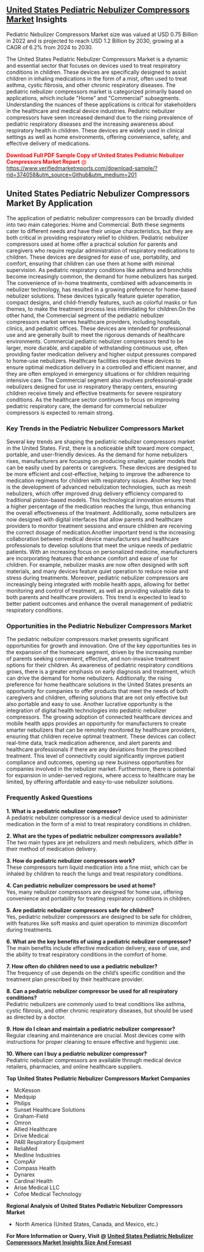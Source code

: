 <h2><a href="https://www.verifiedmarketreports.com/download-sample/?rid=374058&amp;utm_source=Github&amp;utm_medium=201" target="_blank">United States Pediatric Nebulizer Compressors Market</a> Insights</h2><p>Pediatric Nebulizer Compressors Market size was valued at USD 0.75 Billion in 2022 and is projected to reach USD 1.2 Billion by 2030, growing at a CAGR of 6.2% from 2024 to 2030.</p><p><p>The United States Pediatric Nebulizer Compressors Market is a dynamic and essential sector that focuses on devices used to treat respiratory conditions in children. These devices are specifically designed to assist children in inhaling medications in the form of a mist, often used to treat asthma, cystic fibrosis, and other chronic respiratory diseases. The pediatric nebulizer compressors market is categorized primarily based on applications, which include "Home" and "Commercial" subsegments. Understanding the nuances of these applications is critical for stakeholders in the healthcare and medical device industries. Pediatric nebulizer compressors have seen increased demand due to the rising prevalence of pediatric respiratory diseases and the increasing awareness about respiratory health in children. These devices are widely used in clinical settings as well as home environments, offering convenience, safety, and effective delivery of medications. <p><span class=""><span style="color: #ff0000;"><strong>Download Full PDF Sample Copy of United States Pediatric Nebulizer Compressors Market Report</strong> @ </span><a href="https://www.verifiedmarketreports.com/download-sample/?rid=374058&amp;utm_source=Github&amp;utm_medium=201" target="_blank">https://www.verifiedmarketreports.com/download-sample/?rid=374058&amp;utm_source=Github&amp;utm_medium=201</a></span></p></p><h2>United States Pediatric Nebulizer Compressors Market By Application</h2><p>The application of pediatric nebulizer compressors can be broadly divided into two main categories: Home and Commercial. Both these segments cater to different needs and have their unique characteristics, but they are both critical in providing respiratory relief to children. Pediatric nebulizer compressors used at home offer a practical solution for parents and caregivers who require regular administration of respiratory medications to children. These devices are designed for ease of use, portability, and comfort, ensuring that children can use them at home with minimal supervision. As pediatric respiratory conditions like asthma and bronchitis become increasingly common, the demand for home nebulizers has surged. The convenience of in-home treatments, combined with advancements in nebulizer technology, has resulted in a growing preference for home-based nebulizer solutions. These devices typically feature quieter operation, compact designs, and child-friendly features, such as colorful masks or fun themes, to make the treatment process less intimidating for children.On the other hand, the Commercial segment of the pediatric nebulizer compressors market serves healthcare providers, including hospitals, clinics, and pediatric offices. These devices are intended for professional use and are generally built to meet the rigorous demands of healthcare environments. Commercial pediatric nebulizer compressors tend to be larger, more durable, and capable of withstanding continuous use, often providing faster medication delivery and higher output pressures compared to home-use nebulizers. Healthcare facilities require these devices to ensure optimal medication delivery in a controlled and efficient manner, and they are often employed in emergency situations or for children requiring intensive care. The Commercial segment also involves professional-grade nebulizers designed for use in respiratory therapy centers, ensuring children receive timely and effective treatments for severe respiratory conditions. As the healthcare sector continues to focus on improving pediatric respiratory care, the demand for commercial nebulizer compressors is expected to remain strong.<h3>Key Trends in the Pediatric Nebulizer Compressors Market</h3><p>Several key trends are shaping the pediatric nebulizer compressors market in the United States. First, there is a noticeable shift toward more compact, portable, and user-friendly devices. As the demand for home nebulizers rises, manufacturers are focusing on producing smaller, quieter models that can be easily used by parents or caregivers. These devices are designed to be more efficient and cost-effective, helping to improve the adherence to medication regimens for children with respiratory issues. Another key trend is the development of advanced nebulization technologies, such as mesh nebulizers, which offer improved drug delivery efficiency compared to traditional piston-based models. This technological innovation ensures that a higher percentage of the medication reaches the lungs, thus enhancing the overall effectiveness of the treatment. Additionally, some nebulizers are now designed with digital interfaces that allow parents and healthcare providers to monitor treatment sessions and ensure children are receiving the correct dosage of medication.Another important trend is the increasing collaboration between medical device manufacturers and healthcare professionals to develop solutions that meet the unique needs of pediatric patients. With an increasing focus on personalized medicine, manufacturers are incorporating features that enhance comfort and ease of use for children. For example, nebulizer masks are now often designed with soft materials, and many devices feature quiet operation to reduce noise and stress during treatments. Moreover, pediatric nebulizer compressors are increasingly being integrated with mobile health apps, allowing for better monitoring and control of treatment, as well as providing valuable data to both parents and healthcare providers. This trend is expected to lead to better patient outcomes and enhance the overall management of pediatric respiratory conditions.<h3>Opportunities in the Pediatric Nebulizer Compressors Market</h3><p>The pediatric nebulizer compressors market presents significant opportunities for growth and innovation. One of the key opportunities lies in the expansion of the homecare segment, driven by the increasing number of parents seeking convenient, effective, and non-invasive treatment options for their children. As awareness of pediatric respiratory conditions grows, there is a greater emphasis on early diagnosis and treatment, which can drive the demand for home nebulizers. Additionally, the rising preference for home healthcare solutions in the United States presents an opportunity for companies to offer products that meet the needs of both caregivers and children, offering solutions that are not only effective but also portable and easy to use. Another lucrative opportunity is the integration of digital health technologies into pediatric nebulizer compressors. The growing adoption of connected healthcare devices and mobile health apps provides an opportunity for manufacturers to create smarter nebulizers that can be remotely monitored by healthcare providers, ensuring that children receive optimal treatment. These devices can collect real-time data, track medication adherence, and alert parents and healthcare professionals if there are any deviations from the prescribed treatment. This level of connectivity could significantly improve patient compliance and outcomes, opening up new business opportunities for companies involved in the nebulizer market. Furthermore, there is potential for expansion in under-served regions, where access to healthcare may be limited, by offering affordable and easy-to-use nebulizer solutions.<h3>Frequently Asked Questions</h3><p><strong>1. What is a pediatric nebulizer compressor?</strong><br> A pediatric nebulizer compressor is a medical device used to administer medication in the form of a mist to treat respiratory conditions in children.</p><p><strong>2. What are the types of pediatric nebulizer compressors available?</strong><br> The two main types are jet nebulizers and mesh nebulizers, which differ in their method of medication delivery.</p><p><strong>3. How do pediatric nebulizer compressors work?</strong><br> These compressors turn liquid medication into a fine mist, which can be inhaled by children to reach the lungs and treat respiratory conditions.</p><p><strong>4. Can pediatric nebulizer compressors be used at home?</strong><br> Yes, many nebulizer compressors are designed for home use, offering convenience and portability for treating respiratory conditions in children.</p><p><strong>5. Are pediatric nebulizer compressors safe for children?</strong><br> Yes, pediatric nebulizer compressors are designed to be safe for children, with features like soft masks and quiet operation to minimize discomfort during treatments.</p><p><strong>6. What are the key benefits of using a pediatric nebulizer compressor?</strong><br> The main benefits include effective medication delivery, ease of use, and the ability to treat respiratory conditions in the comfort of home.</p><p><strong>7. How often do children need to use a pediatric nebulizer?</strong><br> The frequency of use depends on the child’s specific condition and the treatment plan prescribed by their healthcare provider.</p><p><strong>8. Can a pediatric nebulizer compressor be used for all respiratory conditions?</strong><br> Pediatric nebulizers are commonly used to treat conditions like asthma, cystic fibrosis, and other chronic respiratory diseases, but should be used as directed by a doctor.</p><p><strong>9. How do I clean and maintain a pediatric nebulizer compressor?</strong><br> Regular cleaning and maintenance are crucial. Most devices come with instructions for proper cleaning to ensure effective and hygienic use.</p><p><strong>10. Where can I buy a pediatric nebulizer compressor?</strong><br> Pediatric nebulizer compressors are available through medical device retailers, pharmacies, and online healthcare suppliers.</p></p><p><strong>Top United States Pediatric Nebulizer Compressors Market Companies</strong></p><div data-test-id=""><p><li>McKesson</li><li> Medquip</li><li> Philips</li><li> Sunset Healthcare Solutions</li><li> Graham-Field</li><li> Omron</li><li> Allied Healthcare</li><li> Drive Medical</li><li> PARI Respiratory Equipment</li><li> ReliaMed</li><li> Medline Industries</li><li> CompAir</li><li> Compass Health</li><li> Dynarex</li><li> Cardinal Health</li><li> Arise Medical LLC</li><li> Cofoe Medical Technology</li></p><div><strong>Regional Analysis of&nbsp;United States Pediatric Nebulizer Compressors Market</strong></div><ul><li dir="ltr"><p dir="ltr">North America&nbsp;(United States, Canada, and Mexico, etc.)</p></li></ul><p><strong>For More Information or Query, Visit @&nbsp;</strong><strong><a href="https://www.verifiedmarketreports.com/product/pediatric-nebulizer-compressors-market/?utm_source=Github&amp;utm_medium=201" target="_blank">United States Pediatric Nebulizer Compressors Market Insights Size And Forecast</a></strong></p></div>
